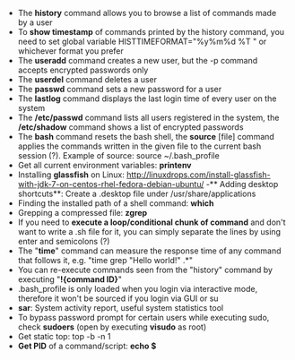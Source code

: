 - The **history** command allows you to browse a list of commands made by a user
- To **show timestamp** of commands printed by the history command, you need to set global variable HISTTIMEFORMAT="%y%m%d %T " or whichever format you prefer
- The **useradd** command creates a new user, but the -p command accepts encrypted passwords only
- The **userdel** command deletes a user
- The **passwd** command sets a new password for a user
- The **lastlog** command displays the last login time of every user on the system
- The **/etc/passwd** command lists all users registered in the system, the **/etc/shadow** command shows a list of encrypted passwords
- The **bash** command resets the bash shell, the **source** [file] command applies the commands written in the given file to the current bash session (?). Example of source: source ~/.bash_profile
- Get all current environment variables: **printenv**
- Installing **glassfish** on Linux: http://linuxdrops.com/install-glassfish-with-jdk-7-on-centos-rhel-fedora-debian-ubuntu/
-** Adding desktop shortcuts**: Create a .desktop file under /usr/share/applications
- Finding the installed path of a shell command: **which** <command>
- Grepping a compressed file: **zgrep**
- If you need to **execute a loop/conditional chunk of command** and don't want to write a .sh file for it, you can simply separate the lines by using enter and semicolons (?)
- The "**time**" command can measure the response time of any command that follows it, e.g. "time grep "Hello world!" .*"
- You can re-execute commands seen from the "history" command by executing "**!{command ID}**"
- .bash_profile is only loaded when you login via interactive mode, therefore it won't be sourced if you login via GUI or su
- **sar**: System activity report, useful system statistics tool
- To bypass password prompt for certain users while executing sudo, check **sudoers** (open by executing **visudo** as root)
- Get static top: top -b -n 1
- **Get PID** of a command/script: **echo $**